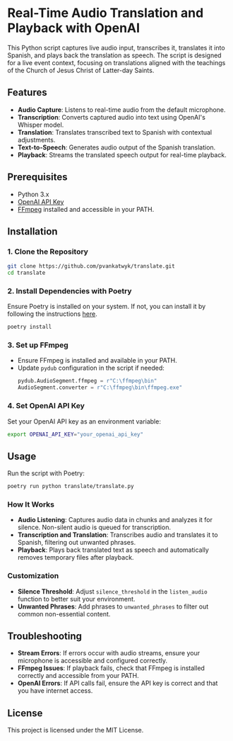 
# Real-Time Audio Translation and Playback with OpenAI

This Python script captures live audio input, transcribes it, translates it into Spanish, and plays back the translation as speech. The script is designed for a live event context, focusing on translations aligned with the teachings of the Church of Jesus Christ of Latter-day Saints.

## Features

- **Audio Capture**: Listens to real-time audio from the default microphone.
- **Transcription**: Converts captured audio into text using OpenAI's Whisper model.
- **Translation**: Translates transcribed text to Spanish with contextual adjustments.
- **Text-to-Speech**: Generates audio output of the Spanish translation.
- **Playback**: Streams the translated speech output for real-time playback.

## Prerequisites

- Python 3.x
- [OpenAI API Key](https://platform.openai.com/account/api-keys)
- [FFmpeg](https://ffmpeg.org/download.html) installed and accessible in your PATH.

## Installation

### 1. Clone the Repository
   ```bash
   git clone https://github.com/pvankatwyk/translate.git
   cd translate
   ```

### 2. Install Dependencies with Poetry
   Ensure Poetry is installed on your system. If not, you can install it by following the instructions [here](https://python-poetry.org/docs/#installation).
   ```bash
   poetry install
   ```

### 3. Set up FFmpeg
   - Ensure FFmpeg is installed and available in your PATH.
   - Update `pydub` configuration in the script if needed:
     ```python
     pydub.AudioSegment.ffmpeg = r"C:\ffmpeg\bin"
     AudioSegment.converter = r"C:\ffmpeg\bin\ffmpeg.exe"
     ```

### 4. Set OpenAI API Key
   Set your OpenAI API key as an environment variable:
   ```bash
   export OPENAI_API_KEY="your_openai_api_key"
   ```

## Usage

Run the script with Poetry:
```bash
poetry run python translate/translate.py
```

### How It Works

- **Audio Listening**: Captures audio data in chunks and analyzes it for silence. Non-silent audio is queued for transcription.
- **Transcription and Translation**: Transcribes audio and translates it to Spanish, filtering out unwanted phrases.
- **Playback**: Plays back translated text as speech and automatically removes temporary files after playback.

### Customization

- **Silence Threshold**: Adjust `silence_threshold` in the `listen_audio` function to better suit your environment.
- **Unwanted Phrases**: Add phrases to `unwanted_phrases` to filter out common non-essential content.

## Troubleshooting

- **Stream Errors**: If errors occur with audio streams, ensure your microphone is accessible and configured correctly.
- **FFmpeg Issues**: If playback fails, check that FFmpeg is installed correctly and accessible from your PATH.
- **OpenAI Errors**: If API calls fail, ensure the API key is correct and that you have internet access.

## License

This project is licensed under the MIT License.
